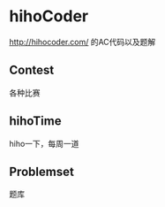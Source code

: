 # hihoCoder
http://hihocoder.com/ 的AC代码以及题解
## Contest
各种比赛
## hihoTime
hiho一下，每周一道
## Problemset
题库
